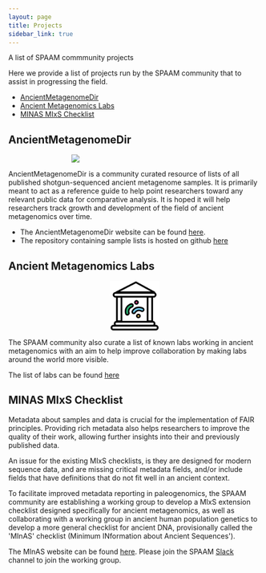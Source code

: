 ```yaml
---
layout: page
title: Projects
sidebar_link: true
---
```


A list of SPAAM commmunity projects

Here we provide a list of projects run by the SPAAM community that to assist in
progressing the field.

<!-- TOC -->

- [AncientMetagenomeDir](#ancientmetagenomedir)
- [Ancient Metagenomics Labs](#ancient-metagenomics-labs)
- [MINAS MIxS Checklist](#minas-mixs-checklist)

<!-- /TOC -->

## AncientMetagenomeDir

<img src="https://spaam-community.github.io/AncientMetagenomeDir/assets/images/spaam-AncientMetagenomeDir_socialmedia.png" style="display:block;margin-left:auto;margin-right:auto;width=50%;" width="50%">

AncientMetagenomeDir is a community curated resource of lists of all published
shotgun-sequenced ancient metagenome samples. It is primarily meant to act as a
reference guide to help point researchers toward any relevant public data for
comparative analysis. It is hoped it will help researchers track growth and
development of the field of ancient metagenomics over time.

- The AncientMetagenomeDir website can be found
  [here](https://spaam-community.github.io/AncientMetagenomeDir/).
- The repository containing sample lists is hosted on github
  [here](https://github.com/SPAAM-community/AncientMetagenomeDir)

## Ancient Metagenomics Labs

<img src="https://raw.githubusercontent.com/SPAAM-community/ancient-metagenomics-labs/main/_media/spaam-AncientMetagenomicLabs_logo.svg" width="100px" style="display:block;margin-left:auto;margin-right:auto;width=50%;">

The SPAAM community also curate a list of known labs working in ancient
metagenomics with an aim to help improve collaboration by making labs around
the world more visible.

The list of labs can be found [here](https://spaam-community.github.io/ancient-metagenomics-labs/)

## MINAS MIxS Checklist

Metadata about samples and data is crucial for the implementation of FAIR
principles. Providing rich metadata also helps researchers to improve the
quality of their work, allowing further insights into their and previously
published data.

An issue for the existing MIxS checklists, is they are designed for modern
sequence data, and are missing critical metadata fields, and/or include fields
that have definitions that do not fit well in an ancient context.

To facilitate improved metadata reporting in paleogenomics, the SPAAM community
are establishing a working group to develop a MIxS extension checklist designed
specifically for ancient metagenomics, as well as collaborating with a working
group in ancient human population genetics to develop a more general checklist
for ancient DNA, provisionally called the 'MInAS' checklist
(Minimum INformation about Ancient Sequences').

The MInAS website can be found [here](https://minas.paleogenomics.eu/). Please
join the SPAAM [Slack](/about.md) channel to join the working group.